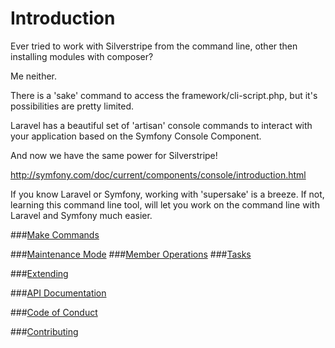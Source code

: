 # Introduction

Ever tried to work with Silverstripe from the command line, other then installing modules with composer?

Me neither. 

There is a 'sake' command to access the framework/cli-script.php, but it's possibilities are pretty limited.

Laravel has a beautiful set of 'artisan' console commands to interact with your application based on the Symfony Console Component.

And now we have the same power for Silverstripe!

http://symfony.com/doc/current/components/console/introduction.html

If you know Laravel or Symfony, working with 'supersake' is a breeze.
If not, learning this command line tool, will let you work on the command line with Laravel and Symfony much easier.


###[Make Commands](Make.md)

###[Maintenance Mode](MaintenanceMode.md)
###[Member Operations](MemberOperations.md)
###[Tasks](Tasks.md)

###[Extending](Extending.md)

###[API Documentation](https://axyr.github.io/ideannotator)

###[Code of Conduct](CodeOfConduct.md)

###[Contributing](../../CONTRIBUTING.md)
